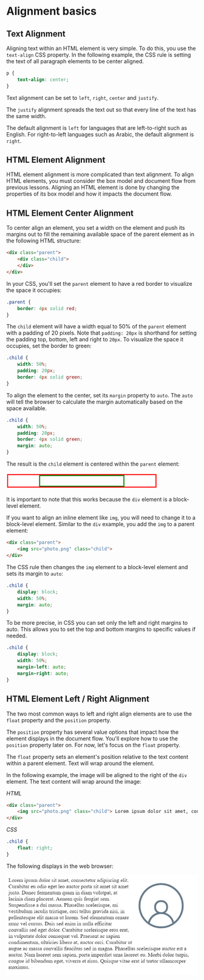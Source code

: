 # Alignment basics

## Text Alignment

Aligning text within an HTML element is very simple. To do this, you use the `text-align` CSS property. In the following example, the CSS rule is setting the text of all paragraph elements to be center aligned.

```css
p {
    text-align: center;
}
```

Text alignment can be set to `left`, `right`, `center` and `justify`.

The `justify` alignment spreads the text out so that every line of the text has the same width.

The default alignment is `left` for languages that are left-to-right such as English. For right-to-left languages such as Arabic, the default alignment is `right`.

## HTML Element Alignment

HTML element alignment is more complicated than text alignment. To align HTML elements, you must consider the box model and document flow from previous lessons. Aligning an HTML element is done by changing the properties of its box model and how it impacts the document flow.

## HTML Element Center Alignment

To center align an element, you set a width on the element and push its margins out to fill the remaining available space of the parent element as in the following HTML structure:

```html
<div class="parent">
    <div class="child">
    </div>
</div>
```

In your CSS, you'll set the `parent` element to have a red border to visualize the space it occupies:

```css
.parent {
    border: 4px solid red;
}
```

The `child` element will have a width equal to 50% of the `parent` element with a padding of 20 pixels. Note that `padding: 20px` is shorthand for setting the padding top, bottom, left and right to `20px`. To visualize the space it occupies, set the border to green:

```css
.child {
    width: 50%;
    padding: 20px;
    border: 4px solid green;
}
```

To align the element to the center, set its `margin` property to `auto`. The `auto` will tell the browser to calculate the margin automatically based on the space available.

```css
.child {
    width: 50%;
    padding: 20px;
    border: 4px solid green;
    margin: auto;
}
```

The result is the `child` element is centered within the `parent` element:

<img src="../Images/images2/img1.png" width=400>

It is important to note that this works because the `div` element is a block-level element.  

If you want to align an inline element like `img`, you will need to change it to a block-level element. Similar to the `div` example, you add the `img` to a parent element:

```html
<div class="parent">
    <img src="photo.png" class="child">
</div>
```

The CSS rule then changes the `img` element to a block-level element and sets its margin to `auto`:

```css
.child {
    display: block;
    width: 50%;
    margin: auto;
}
```

To be more precise, in CSS you can set only the left and right margins to auto. This allows you to set the top and bottom margins to specific values if needed.

```css
.child {
    display: block;
    width: 50%;
    margin-left: auto;
    margin-right: auto;
}
```

## HTML Element Left / Right Alignment

The two most common ways to left and right align elements are to use the `float` property and the `position` property.

The `position` property has several value options that impact how the element displays in the document flow. You'll explore how to use the `position` property later on. For now, let's focus on the `float` property.

The `float` property sets an element's position relative to the text content within a parent element. Text will wrap around the element.

In the following example, the image will be aligned to the right of the `div` element. The text content will wrap around the image:

_HTML_

```html
<div class="parent">
    <img src="photo.png" class="child"> Lorem ipsum dolor sit amet, consectetur adipiscing elit. Curabitur eu odio eget leo auctor porta sit amet sit amet justo. Donec fermentum quam in diam volutpat, at lacinia diam placerat. Aenean quis feugiat sem. Suspendisse a dui massa. Phasellus scelerisque, mi vestibulum iaculis tristique, orci tellus gravida nisi, in pellentesque elit massa ut lorem. Sed elementum ornare nunc vel cursus. Duis sed enim in nulla efficitur convallis sed eget dolor. Curabitur scelerisque eros erat, in vulputate dolor consequat vel. Praesent ac sapien condimentum, ultricies libero at, auctor orci. Curabitur ut augue ac massa convallis faucibus sed in magna. Phasellus scelerisque auctor est a auctor. Nam laoreet sem sapien, porta imperdiet urna laoreet eu. Morbi dolor turpis, congue id bibendum eget, viverra et risus. Quisque vitae erat id tortor ullamcorper maximus.
</div>
```

_CSS_

```css
.child {
    float: right;
}
```

The following displays in the web browser:  

<img src="../Images/images2/img2.png" width=600>